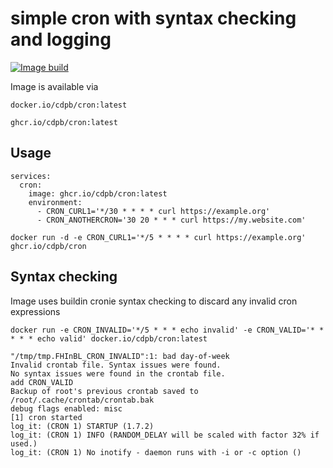 # simple cron with syntax checking and logging

[![Image build](https://github.com/cdpb/cron/actions/workflows/docker-publish.yml/badge.svg)](https://github.com/cdpb/cron/actions/workflows/docker-publish.yml)

Image is available via
```
docker.io/cdpb/cron:latest
```

```
ghcr.io/cdpb/cron:latest
```

## Usage

```
services:
  cron:
    image: ghcr.io/cdpb/cron:latest
    environment:
      - CRON_CURL1='*/30 * * * * curl https://example.org'
      - CRON_ANOTHERCRON='30 20 * * * curl https://my.website.com'
```

```
docker run -d -e CRON_CURL1='*/5 * * * * curl https://example.org' ghcr.io/cdpb/cron
```

## Syntax checking

Image uses buildin cronie syntax checking to discard any invalid cron expressions


```
docker run -e CRON_INVALID='*/5 * * * echo invalid' -e CRON_VALID='* * * * * echo valid' docker.io/cdpb/cron:latest

"/tmp/tmp.FHInBL_CRON_INVALID":1: bad day-of-week
Invalid crontab file. Syntax issues were found.
No syntax issues were found in the crontab file.
add CRON_VALID
Backup of root's previous crontab saved to /root/.cache/crontab/crontab.bak
debug flags enabled: misc
[1] cron started
log_it: (CRON 1) STARTUP (1.7.2)
log_it: (CRON 1) INFO (RANDOM_DELAY will be scaled with factor 32% if used.)
log_it: (CRON 1) No inotify - daemon runs with -i or -c option ()

```
